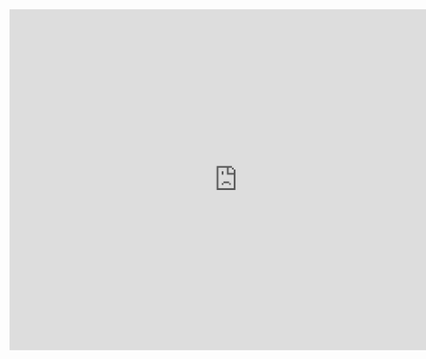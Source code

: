 <iframe src="https://www.google.com/calendar/embed?src=mozilla.com_dhkluo4s24tjuo9qctljrboho8%40group.calendar.google.com&ctz=America/Vancouver" style="border: 0" width="800" height="600" frameborder="0" scrolling="no"></iframe>